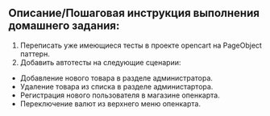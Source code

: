 ## Описание/Пошаговая инструкция выполнения домашнего задания:
1. Переписать уже имеющиеся тесты в проекте opencart на PageObject паттерн.
2. Добавить автотесты на следующие сценарии:
- Добавление нового товара в разделе администратора.
- Удаление товара из списка в разделе администартора.
- Регистрация нового пользователя в магазине опенкарта.
- Переключение валют из верхнего меню опенкарта.

